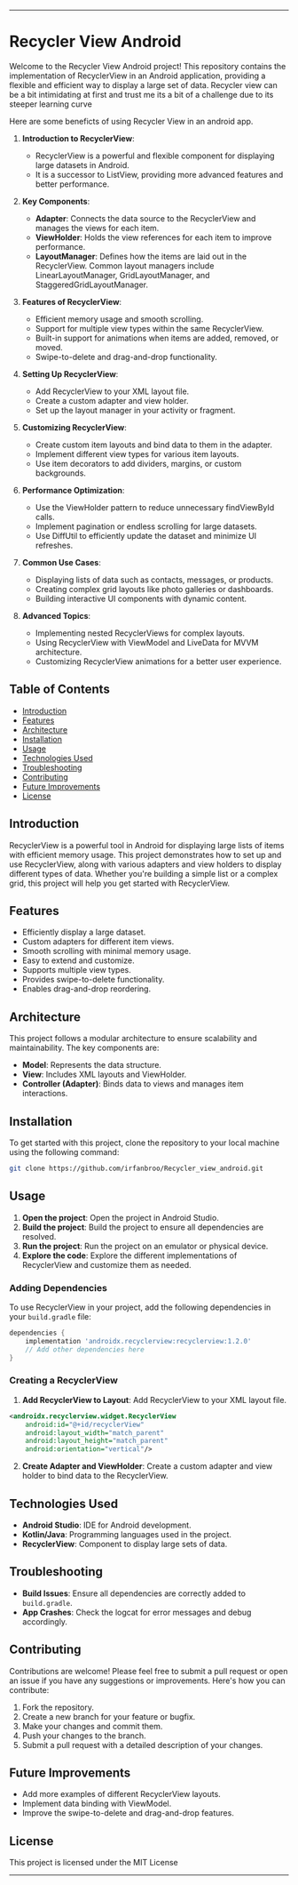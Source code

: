 
---

# Recycler View Android

Welcome to the Recycler View Android project! This repository contains the implementation of RecyclerView in an Android application, providing a flexible and efficient way to display a large set of data.
Recycler view can be a bit intimidating at first and trust me its a bit of a challenge due to its steeper learning curve 


Here are some beneficts of using Recycler View in an android app.

1. **Introduction to RecyclerView**:
   - RecyclerView is a powerful and flexible component for displaying large datasets in Android.
   - It is a successor to ListView, providing more advanced features and better performance.

2. **Key Components**:
   - **Adapter**: Connects the data source to the RecyclerView and manages the views for each item.
   - **ViewHolder**: Holds the view references for each item to improve performance.
   - **LayoutManager**: Defines how the items are laid out in the RecyclerView. Common layout managers include LinearLayoutManager, GridLayoutManager, and StaggeredGridLayoutManager.

3. **Features of RecyclerView**:
   - Efficient memory usage and smooth scrolling.
   - Support for multiple view types within the same RecyclerView.
   - Built-in support for animations when items are added, removed, or moved.
   - Swipe-to-delete and drag-and-drop functionality.

4. **Setting Up RecyclerView**:
   - Add RecyclerView to your XML layout file.
   - Create a custom adapter and view holder.
   - Set up the layout manager in your activity or fragment.

5. **Customizing RecyclerView**:
   - Create custom item layouts and bind data to them in the adapter.
   - Implement different view types for various item layouts.
   - Use item decorators to add dividers, margins, or custom backgrounds.

6. **Performance Optimization**:
   - Use the ViewHolder pattern to reduce unnecessary findViewById calls.
   - Implement pagination or endless scrolling for large datasets.
   - Use DiffUtil to efficiently update the dataset and minimize UI refreshes.

7. **Common Use Cases**:
   - Displaying lists of data such as contacts, messages, or products.
   - Creating complex grid layouts like photo galleries or dashboards.
   - Building interactive UI components with dynamic content.

8. **Advanced Topics**:
   - Implementing nested RecyclerViews for complex layouts.
   - Using RecyclerView with ViewModel and LiveData for MVVM architecture.
   - Customizing RecyclerView animations for a better user experience.




## Table of Contents

- [Introduction](#introduction)
- [Features](#features)
- [Architecture](#architecture)
- [Installation](#installation)
- [Usage](#usage)
- [Technologies Used](#technologies-used)
- [Troubleshooting](#troubleshooting)
- [Contributing](#contributing)
- [Future Improvements](#future-improvements)
- [License](#license)

## Introduction

RecyclerView is a powerful tool in Android for displaying large lists of items with efficient memory usage. This project demonstrates how to set up and use RecyclerView, along with various adapters and view holders to display different types of data. Whether you're building a simple list or a complex grid, this project will help you get started with RecyclerView.

## Features

- Efficiently display a large dataset.
- Custom adapters for different item views.
- Smooth scrolling with minimal memory usage.
- Easy to extend and customize.
- Supports multiple view types.
- Provides swipe-to-delete functionality.
- Enables drag-and-drop reordering.

## Architecture

This project follows a modular architecture to ensure scalability and maintainability. The key components are:

- **Model**: Represents the data structure.
- **View**: Includes XML layouts and ViewHolder.
- **Controller (Adapter)**: Binds data to views and manages item interactions.

## Installation

To get started with this project, clone the repository to your local machine using the following command:

```bash
git clone https://github.com/irfanbroo/Recycler_view_android.git
```

## Usage

1. **Open the project**: Open the project in Android Studio.
2. **Build the project**: Build the project to ensure all dependencies are resolved.
3. **Run the project**: Run the project on an emulator or physical device.
4. **Explore the code**: Explore the different implementations of RecyclerView and customize them as needed.

### Adding Dependencies

To use RecyclerView in your project, add the following dependencies in your `build.gradle` file:

```gradle
dependencies {
    implementation 'androidx.recyclerview:recyclerview:1.2.0'
    // Add other dependencies here
}
```

### Creating a RecyclerView

1. **Add RecyclerView to Layout**: Add RecyclerView to your XML layout file.

```xml
<androidx.recyclerview.widget.RecyclerView
    android:id="@+id/recyclerView"
    android:layout_width="match_parent"
    android:layout_height="match_parent"
    android:orientation="vertical"/>
```

2. **Create Adapter and ViewHolder**: Create a custom adapter and view holder to bind data to the RecyclerView.


## Technologies Used

- **Android Studio**: IDE for Android development.
- **Kotlin/Java**: Programming languages used in the project.
- **RecyclerView**: Component to display large sets of data.

## Troubleshooting

- **Build Issues**: Ensure all dependencies are correctly added to `build.gradle`.
- **App Crashes**: Check the logcat for error messages and debug accordingly.

## Contributing

Contributions are welcome! Please feel free to submit a pull request or open an issue if you have any suggestions or improvements. Here's how you can contribute:

1. Fork the repository.
2. Create a new branch for your feature or bugfix.
3. Make your changes and commit them.
4. Push your changes to the branch.
5. Submit a pull request with a detailed description of your changes.

## Future Improvements

- Add more examples of different RecyclerView layouts.
- Implement data binding with ViewModel.
- Improve the swipe-to-delete and drag-and-drop features.

## License

This project is licensed under the MIT License 



---
